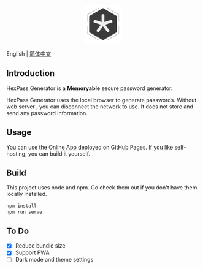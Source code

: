 <p align="center"><a href="https://hexpass.github.io/generator/" target="_blank" rel="noopener noreferrer"><img width="100" src="src/assets/logo.png" alt="HexPass logo"></a></p>

English | [简体中文](./README.zh-CN.md)

## Introduction
HexPass Generator is a **Memoryable** secure password generator.

HexPass Generator uses the local browser to generate passwords. Without web server , you can disconnect the network to use. It does not store and send any password information.

## Usage
You can use the [Online App](https://hexpass.github.io/generator/) deployed on GitHub Pages. If you like self-hosting, you can build it yourself.

## Build
This project uses node and npm. Go check them out if you don't have them locally installed.
```
npm install
npm run serve
```
## To Do
- [x] Reduce bundle size
- [x] Support PWA
- [ ] Dark mode and theme settings